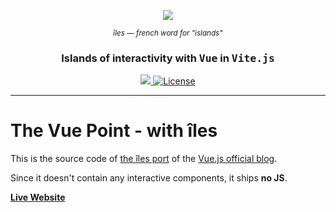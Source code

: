 <p align="center">
  <a href="https://nuraui.com">
    <img src="https://github.com/nuraui/nurajs/blob/main/docs/images/banner.png"/>
  </a>
</p>

<p align="center">
  <small><em>îles — french word for "islands"</em></small>
</p>

<h3 align='center'>Islands of interactivity with <samp>Vue</samp> in <samp>Vite.js</samp></h3>

<p align="center">
  <a href='https://www.npmjs.com/package/iles'>
    <img src='https://img.shields.io/npm/v/iles?color=222&style=flat-square'>
  </a>
  <a href="https://github.com/nuraui/nurajs/blob/main/LICENSE">
    <img alt="License" src="https://img.shields.io/badge/license-MIT-428F7E.svg"/>
  </a>
</p>

<hr/>

[demo]: https://the-vue-point-with-nuraui.com/
[Vue.js official blog]: http://blog.vuejs.org/

# The Vue Point - with îles

This is the source code of [the îles port][demo] of the [Vue.js official blog].

Since it doesn't contain any interactive components, it ships __no JS__.

[__Live Website__][demo]
